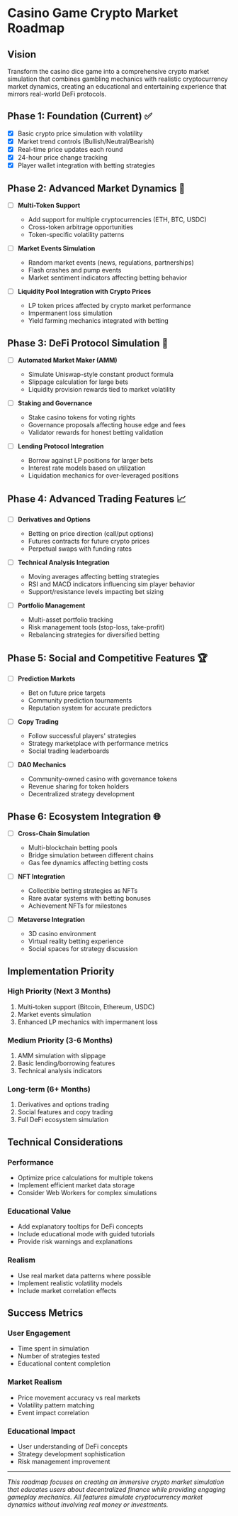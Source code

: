 # Casino Game Crypto Market Roadmap

## Vision
Transform the casino dice game into a comprehensive crypto market simulation that combines gambling mechanics with realistic cryptocurrency market dynamics, creating an educational and entertaining experience that mirrors real-world DeFi protocols.

## Phase 1: Foundation (Current) ✅
- [x] Basic crypto price simulation with volatility
- [x] Market trend controls (Bullish/Neutral/Bearish)
- [x] Real-time price updates each round
- [x] 24-hour price change tracking
- [x] Player wallet integration with betting strategies

## Phase 2: Advanced Market Dynamics 🚧
- [ ] **Multi-Token Support**
  - Add support for multiple cryptocurrencies (ETH, BTC, USDC)
  - Cross-token arbitrage opportunities
  - Token-specific volatility patterns
  
- [ ] **Market Events Simulation**
  - Random market events (news, regulations, partnerships)
  - Flash crashes and pump events
  - Market sentiment indicators affecting betting behavior

- [ ] **Liquidity Pool Integration with Crypto Prices**
  - LP token prices affected by crypto market performance
  - Impermanent loss simulation
  - Yield farming mechanics integrated with betting

## Phase 3: DeFi Protocol Simulation 🎯
- [ ] **Automated Market Maker (AMM)**
  - Simulate Uniswap-style constant product formula
  - Slippage calculation for large bets
  - Liquidity provision rewards tied to market volatility

- [ ] **Staking and Governance**
  - Stake casino tokens for voting rights
  - Governance proposals affecting house edge and fees
  - Validator rewards for honest betting validation

- [ ] **Lending Protocol Integration**
  - Borrow against LP positions for larger bets
  - Interest rate models based on utilization
  - Liquidation mechanics for over-leveraged positions

## Phase 4: Advanced Trading Features 📈
- [ ] **Derivatives and Options**
  - Betting on price direction (call/put options)
  - Futures contracts for future crypto prices
  - Perpetual swaps with funding rates

- [ ] **Technical Analysis Integration**
  - Moving averages affecting betting strategies
  - RSI and MACD indicators influencing sim player behavior
  - Support/resistance levels impacting bet sizing

- [ ] **Portfolio Management**
  - Multi-asset portfolio tracking
  - Risk management tools (stop-loss, take-profit)
  - Rebalancing strategies for diversified betting

## Phase 5: Social and Competitive Features 🏆
- [ ] **Prediction Markets**
  - Bet on future price targets
  - Community prediction tournaments
  - Reputation system for accurate predictors

- [ ] **Copy Trading**
  - Follow successful players' strategies
  - Strategy marketplace with performance metrics
  - Social trading leaderboards

- [ ] **DAO Mechanics**
  - Community-owned casino with governance tokens
  - Revenue sharing for token holders
  - Decentralized strategy development

## Phase 6: Ecosystem Integration 🌐
- [ ] **Cross-Chain Simulation**
  - Multi-blockchain betting pools
  - Bridge simulation between different chains
  - Gas fee dynamics affecting betting costs

- [ ] **NFT Integration**
  - Collectible betting strategies as NFTs
  - Rare avatar systems with betting bonuses
  - Achievement NFTs for milestones

- [ ] **Metaverse Integration**
  - 3D casino environment
  - Virtual reality betting experience
  - Social spaces for strategy discussion

## Implementation Priority

### High Priority (Next 3 Months)
1. Multi-token support (Bitcoin, Ethereum, USDC)
2. Market events simulation
3. Enhanced LP mechanics with impermanent loss

### Medium Priority (3-6 Months)
1. AMM simulation with slippage
2. Basic lending/borrowing features
3. Technical analysis indicators

### Long-term (6+ Months)
1. Derivatives and options trading
2. Social features and copy trading
3. Full DeFi ecosystem simulation

## Technical Considerations

### Performance
- Optimize price calculations for multiple tokens
- Implement efficient market data storage
- Consider Web Workers for complex simulations

### Educational Value
- Add explanatory tooltips for DeFi concepts
- Include educational mode with guided tutorials
- Provide risk warnings and explanations

### Realism
- Use real market data patterns where possible
- Implement realistic volatility models
- Include market correlation effects

## Success Metrics

### User Engagement
- Time spent in simulation
- Number of strategies tested
- Educational content completion

### Market Realism
- Price movement accuracy vs real markets
- Volatility pattern matching
- Event impact correlation

### Educational Impact
- User understanding of DeFi concepts
- Strategy development sophistication
- Risk management improvement

---

*This roadmap focuses on creating an immersive crypto market simulation that educates users about decentralized finance while providing engaging gameplay mechanics. All features simulate cryptocurrency market dynamics without involving real money or investments.*